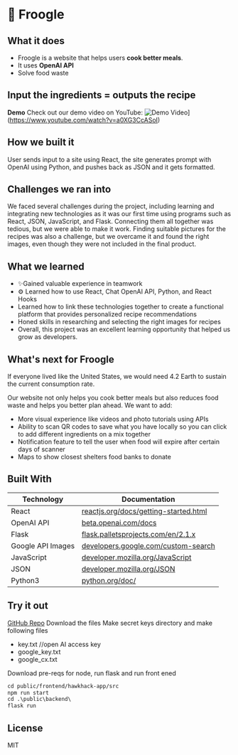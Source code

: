 <p align="center">
	<h1> 🥑 Froogle </h1>
</p>

## What it does
* Froogle is a website that helps users **cook better meals**.
* It uses **OpenAI API** 
* Solve food waste

Input the ingredients = outputs the recipe
----
**Demo**
Check out our demo video on YouTube: 
![Demo Video](https://img.youtube.com/vi/a0XG3CcASoI/0.jpg)](https://www.youtube.com/watch?v=a0XG3CcASoI)

## How we built it

User sends input to a site using React, the site generates prompt with OpenAI using Python, and pushes back as JSON and it gets formatted.

## Challenges we ran into

We faced several challenges during the project, including learning and integrating new technologies as it was our first time using programs such as React, JSON, JavaScript, and Flask. Connecting them all together was tedious, but we were able to make it work. Finding suitable pictures for the recipes was also a challenge, but we overcame it and found the right images, even though they were not included in the final product.

## What we learned

* ✨Gained valuable experience in teamwork
* ⚙ Learned how to use React, Chat OpenAI API, Python, and React Hooks
* Learned how to link these technologies together to create a functional platform that provides personalized recipe recommendations
* Honed skills in researching and selecting the right images for recipes
* Overall, this project was an excellent learning opportunity that helped us grow as developers.


## What's next for Froogle

If everyone lived like the United States, we would need 4.2 Earth to sustain the current consumption rate.

Our website not only helps you cook better meals but also reduces food waste and helps you better plan ahead. We want to add:

- More visual experience like videos and photo tutorials using APIs
- Ability to scan QR codes to save what you have locally so you can click to add different ingredients on a mix together
- Notification feature to tell the user when food will expire after certain days of scanner
- Maps to show closest shelters food banks to donate

## Built With
| Technology | Documentation |
| --- | --- |
| React | [reactjs.org/docs/getting-started.html][React-docs] |
| OpenAI API | [beta.openai.com/docs][OpenAI-docs] |
| Flask | [flask.palletsprojects.com/en/2.1.x][Flask-docs] |
| Google API Images | [developers.google.com/custom-search][GoogleImages-docs] |
| JavaScript | [developer.mozilla.org/JavaScript][JavaScript-docs] |
| JSON | [developer.mozilla.org/JSON][JSON-docs] |
| Python3 | [python.org/doc/][Python-docs] |


[React-docs]: https://reactjs.org/docs/getting-started.html
[OpenAI-docs]: https://beta.openai.com/docs/
[Flask-docs]: https://flask.palletsprojects.com/en/2.1.x/
[GoogleImages-docs]: https://developers.google.com/custom-search/v1/overview
[JavaScript-docs]: https://developer.mozilla.org/en-US/docs/Web/JavaScript
[JSON-docs]: https://developer.mozilla.org/en-US/docs/Learn/JavaScript/Objects/JSON
[Python-docs]: https://www.python.org/doc/

## Try it out

[GitHub Repo](https://github.com/example/froogle)
Download the files
Make secret keys directory and make following files
* key.txt //open AI access key
* google_key.txt
* google_cx.txt

Download pre-reqs for node, run flask and run front ened
```ss
cd public/frontend/hawkhack-app/src
npm run start
cd .\public\backend\
flask run

```
## License

MIT

